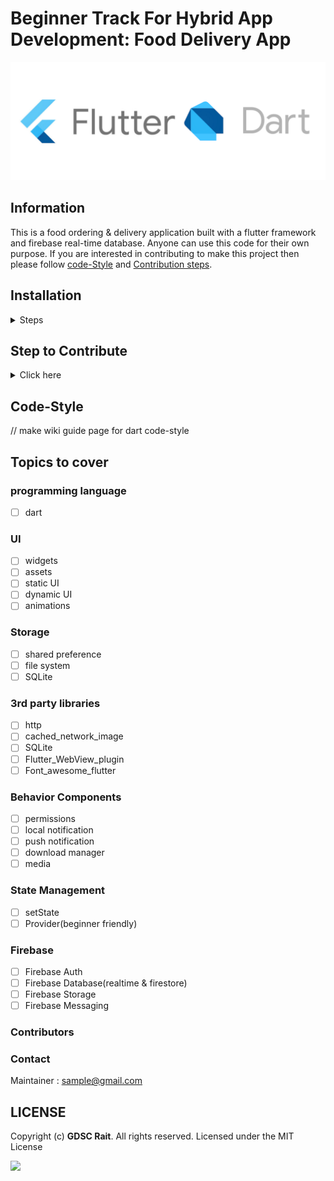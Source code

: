 # Beginner Track For Hybrid App Development: Food Delivery App
![](flutter_banner.png)

## Information 
This is a food ordering & delivery application built with a flutter framework and firebase real-time database. 
Anyone can use this code for their own purpose. If you are interested in contributing to make this project then please follow [code-Style](#code-style) and [Contribution steps](#step-to-contribute).

## Installation

<details><summary>Steps</summary>
<p>


**Step 1:**

Download or clone this repo by using the link below:

```
https://github.com/Google-Developer-Student-Club-RAIT/Beginner_Track-Food_delivery-Mobile.git
```

**Step 2:**

Go to project root and execute the following command in console to get the required dependencies: 

```
flutter pub get 
```

**Step 3:**

execute the following command to run the application:

```
flutter packages pub run
```

or watch command in order to keep the source code synced automatically:

```
flutter packages pub run build_runner watch
```

</p>
</details>

<a id="contribute"></a>
## Step to Contribute

<details><summary>Click here</summary>
<p>



**1.**  Fork [this](https://github.com/Google-Developer-Student-Club-RAIT/Beginner_Track-Food_delivery-Mobile) repository.

**2.**  Clone your forked copy of the project.

```
git clone https://github.com/<your_name>/Beginner_Track-Food_delivery-Mobile
```

**3.** Navigate to the project directory :file_folder: .

```
cd Beginner_Track-Food_delivery-Mobile
```

**4.** Add a reference(remote) to the original repository.

```
git remote add upstream https://github.com/Google-Developer-Student-Club-RAIT/Beginner_Track-Food_delivery-Mobile
```

**5.** Check the remotes for this repository.
```
git remote -v
```

**6.** Always take a pull from the upstream repository to your master branch to keep it at par with the main project(updated repository).

```
git pull upstream main
```

**7.** Create a new branch.

```
git checkout -b <your_branch_name>
```

**8.** Perform your desired changes to the code base.


**9.** Track your changes:heavy_check_mark: .

```
git add . 
```

**10.** Commit your changes .

```
git commit -m "Relevant message"
```

**11.** Push the committed changes in your feature branch to your remote repo.
```
git push -u origin <your_branch_name>
```

**12.** To create a pull request, click on `compare and pull requests`. Please ensure you compare your feature branch to the desired branch of the repository you are supposed to make a PR to.


**13.** Add appropriate title and description to your pull request explaining your changes and efforts done.


**14.** Click on `Create Pull Request`.


**15** Congratulations! You have made a PR. Sit back patiently and relax while your PR is reviewed.


</p>
</details>

<a id="codeStyle"></a>
## Code-Style

// make wiki guide page for dart code-style  

## Topics to cover
### programming language 
- [ ] dart  

### UI

- [ ] widgets
- [ ] assets
- [ ] static UI
- [ ] dynamic UI
- [ ] animations

### Storage 

- [ ] shared preference
- [ ] file system 
- [ ] SQLite 

### 3rd party libraries

- [ ] http
- [ ] cached_network_image
- [ ] SQLite
- [ ] Flutter_WebView_plugin
- [ ] Font_awesome_flutter

### Behavior Components

- [ ] permissions
- [ ] local notification
- [ ] push notification
- [ ] download manager 
- [ ] media 

### State Management 

- [ ] setState 
- [ ] Provider(beginner friendly)

### Firebase 
- [ ] Firebase Auth 
- [ ] Firebase Database(realtime & firestore)
- [ ] Firebase Storage 
- [ ] Firebase Messaging 

### Contributors

### Contact

Maintainer : sample@gmail.com

## LICENSE
Copyright (c) **GDSC Rait**. All rights reserved. Licensed under the MIT License

[![](https://img.shields.io/github/license/junaidrahim/desiresalesportal?style=for-the-badge)](LICENSE)
